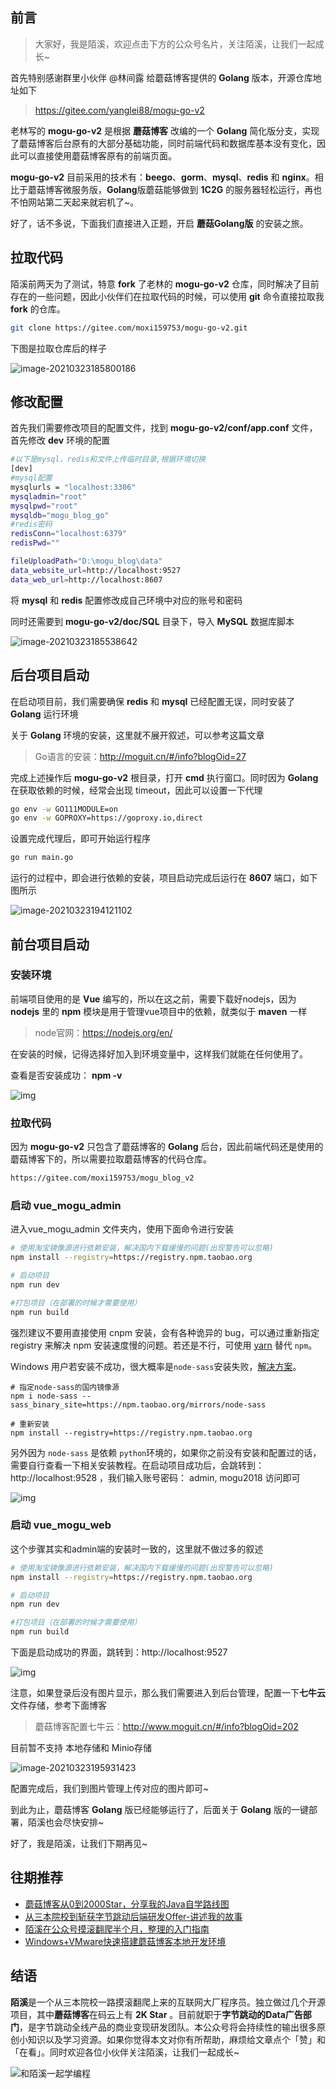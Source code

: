 ## 前言

> 大家好，我是陌溪，欢迎点击下方的公众号名片，关注陌溪，让我们一起成长~

首先特别感谢群里小伙伴 @林间露 给蘑菇博客提供的 **Golang** 版本，开源仓库地址如下

>https://gitee.com/yanglei88/mogu-go-v2

老林写的 **mogu-go-v2** 是根据 **蘑菇博客** 改编的一个 **Golang** 简化版分支，实现了蘑菇博客后台原有的大部分基础功能，同时前端代码和数据库基本没有变化，因此可以直接使用蘑菇博客原有的前端页面。

**mogu-go-v2** 目前采用的技术有：**beego**、**gorm**、**mysql**、**redis** 和 **nginx**。相比于蘑菇博客微服务版，**Golang**版蘑菇能够做到 **1C2G** 的服务器轻松运行，再也不怕网站第二天起来就宕机了~。

好了，话不多说，下面我们直接进入正题，开启 **蘑菇Golang版** 的安装之旅。

## 拉取代码

陌溪前两天为了测试，特意 **fork** 了老林的 **mogu-go-v2** 仓库，同时解决了目前存在的一些问题，因此小伙伴们在拉取代码的时候，可以使用 **git** 命令直接拉取我 **fork** 的仓库。

```bash
git clone https://gitee.com/moxi159753/mogu-go-v2.git
```

下图是拉取仓库后的样子


![image-20210323185800186](images/image-20210323185800186.png)

## 修改配置

首先我们需要修改项目的配置文件，找到 **mogu-go-v2/conf/app.conf** 文件，首先修改 **dev** 环境的配置

```bash
#以下是mysql，redis和文件上传临时目录,根据环境切换
[dev]
#mysql配置
mysqlurls = "localhost:3306"
mysqladmin="root"
mysqlpwd="root"
mysqldb="mogu_blog_go"
#redis密码
redisConn="localhost:6379"
redisPwd=""

fileUploadPath="D:\mogu_blog\data"
data_website_url=http://localhost:9527
data_web_url=http://localhost:8607
```

将 **mysql** 和 **redis** 配置修改成自己环境中对应的账号和密码

同时还需要到 **mogu-go-v2/doc/SQL** 目录下，导入 **MySQL** 数据库脚本


![image-20210323185538642](images/image-20210323185538642.png)

## 后台项目启动

在启动项目前，我们需要确保 **redis** 和 **mysql** 已经配置无误，同时安装了 **Golang** 运行环境

关于 **Golang** 环境的安装，这里就不展开叙述，可以参考这篇文章

> Go语言的安装：http://moguit.cn/#/info?blogOid=27 

完成上述操作后 **mogu-go-v2** 根目录，打开 **cmd** 执行窗口。同时因为 **Golang** 在获取依赖的时候，经常会出现 timeout，因此可以设置一下代理

```bash
go env -w GO111MODULE=on
go env -w GOPROXY=https://goproxy.io,direct
```

设置完成代理后，即可开始运行程序

```bash
go run main.go
```

运行的过程中，即会进行依赖的安装，项目启动完成后运行在 **8607** 端口，如下图所示


![image-20210323194121102](images/image-20210323194121102.png)

## 前台项目启动

### 安装环境

前端项目使用的是 **Vue** 编写的，所以在这之前，需要下载好nodejs，因为 **nodejs** 里的 **npm** 模块是用于管理vue项目中的依赖，就类似于 **maven** 一样

> node官网：https://nodejs.org/en/

在安装的时候，记得选择好加入到环境变量中，这样我们就能在任何使用了。

查看是否安装成功： **npm -v**


![img](images/1562769208770.png)

### 拉取代码

因为 **mogu-go-v2** 只包含了蘑菇博客的 **Golang** 后台，因此前端代码还是使用的蘑菇博客下的，所以需要拉取蘑菇博客的代码仓库。

```bash
https://gitee.com/moxi159753/mogu_blog_v2
```

### 启动 vue_mogu_admin

进入vue_mogu_admin 文件夹内，使用下面命令进行安装

```bash
# 使用淘宝镜像源进行依赖安装，解决国内下载缓慢的问题(出现警告可以忽略)
npm install --registry=https://registry.npm.taobao.org

# 启动项目
npm run dev

#打包项目（在部署的时候才需要使用）
npm run build
```

强烈建议不要用直接使用 cnpm 安装，会有各种诡异的 bug，可以通过重新指定 registry 来解决 npm 安装速度慢的问题。若还是不行，可使用 [yarn](https://github.com/yarnpkg/yarn) 替代 `npm`。

Windows 用户若安装不成功，很大概率是`node-sass`安装失败，[解决方案](https://github.com/PanJiaChen/vue-element-admin/issues/24)。

```
# 指定node-sass的国内镜像源
npm i node-sass --sass_binary_site=https://npm.taobao.org/mirrors/node-sass

# 重新安装
npm install --registry=https://registry.npm.taobao.org
```

另外因为 `node-sass` 是依赖 `python`环境的，如果你之前没有安装和配置过的话，需要自行查看一下相关安装教程。在启动项目成功后，会跳转到：http://localhost:9528 ，我们输入账号密码： admin, mogu2018 访问即可


![img](http://image.moguit.cn/1562769468634.png) 

### 启动 vue_mogu_web

这个步骤其实和admin端的安装时一致的，这里就不做过多的叙述

```bash
# 使用淘宝镜像源进行依赖安装，解决国内下载缓慢的问题(出现警告可以忽略)
npm install --registry=https://registry.npm.taobao.org

# 启动项目
npm run dev

#打包项目（在部署的时候才需要使用）
npm run build
```

下面是启动成功的界面，跳转到：http://localhost:9527


![img](images/1562769602284.png)

注意，如果登录后没有图片显示，那么我们需要进入到后台管理，配置一下**七牛云**文件存储，参考下面博客

> 蘑菇博客配置七牛云：http://www.moguit.cn/#/info?blogOid=202

目前暂不支持 本地存储和 Minio存储


![image-20210323195931423](images/image-20210323195931423.png)

配置完成后，我们到图片管理上传对应的图片即可~

到此为止，蘑菇博客 **Golang** 版已经能够运行了，后面关于 **Golang** 版的一键部署，陌溪也会尽快安排~

好了，我是陌溪，让我们下期再见~

## 往期推荐

- [蘑菇博客从0到2000Star，分享我的Java自学路线图](https://mp.weixin.qq.com/s/3u6OOYkpj4_ecMzfMqKJRw)
- [从三本院校到斩获字节跳动后端研发Offer-讲述我的故事](https://mp.weixin.qq.com/s/c4rR_aWpmNNFGn-mZBLWYg)
- [陌溪在公众号摸滚翻爬半个月，整理的入门指南](https://mp.weixin.qq.com/s/Jj1i-mD9Tw0vUEFXi5y54g)
- [Windows+VMware快速搭建蘑菇博客本地开发环境](http://mp.weixin.qq.com/s?__biz=MzkyMzE5NTYzMA==&mid=100001477&idx=1&sn=a8d8e1dd302ad9e434c3151996a39559&chksm=41e98744769e0e5281d064e6eb4863719b7917fa2f0ebf4b5a049eab2bd5498598023347651c#rd)

## 结语

**陌溪**是一个从三本院校一路摸滚翻爬上来的互联网大厂程序员。独立做过几个开源项目，其中**蘑菇博客**在码云上有 **2K Star** 。目前就职于**字节跳动的Data广告部门**，是字节跳动全线产品的商业变现研发团队。本公众号将会持续性的输出很多原创小知识以及学习资源。如果你觉得本文对你有所帮助，麻烦给文章点个「赞」和「在看」。同时欢迎各位小伙伴关注陌溪，让我们一起成长~


![和陌溪一起学编程](images/image-20210122092846701.png)